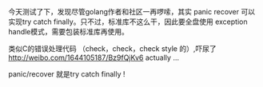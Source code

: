 今天测试了下，发现尽管golang作者和社区一再啰嗦，其实 panic recover
可以实现try catch finally。只不过，标准库不这么干，因此要全盘使用
exception handle模式，需要包装标准库再使用。

 类似C的错误处理代码
（check，check，check style 的）,吓尿了
http://weibo.com/1644105187/Bz9fQjKv6
actually ...

panic/recover 就是try catch finally !